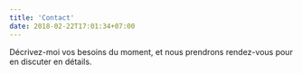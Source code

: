 ```yaml
---
title: 'Contact'
date: 2018-02-22T17:01:34+07:00
---
```


Décrivez-moi vos besoins du moment, et nous prendrons rendez-vous pour en discuter en détails.
